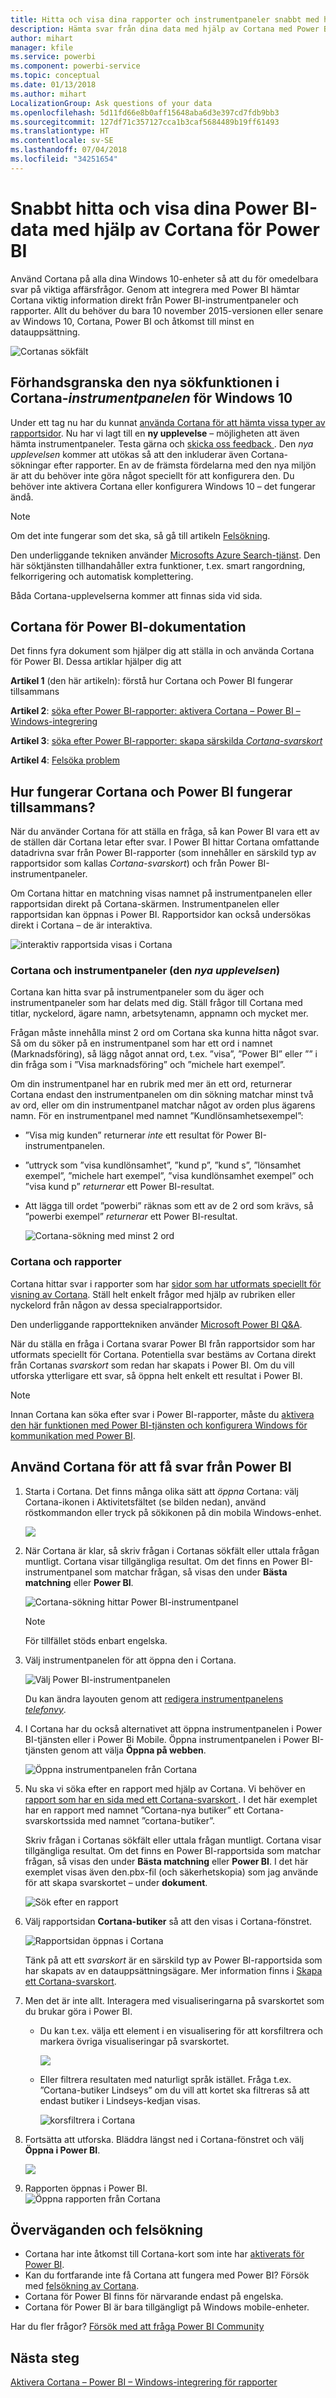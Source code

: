 ```yaml
---
title: Hitta och visa dina rapporter och instrumentpaneler snabbt med hjälp av Cortana
description: Hämta svar från dina data med hjälp av Cortana med Power BI. Fungerar för närvarande med rapporter och instrumentpaneler.
author: mihart
manager: kfile
ms.service: powerbi
ms.component: powerbi-service
ms.topic: conceptual
ms.date: 01/13/2018
ms.author: mihart
LocalizationGroup: Ask questions of your data
ms.openlocfilehash: 5d11fd66e8b0aff15648aba6d3e397cd7fdb9bb3
ms.sourcegitcommit: 127df71c357127cca1b3caf5684489b19ff61493
ms.translationtype: HT
ms.contentlocale: sv-SE
ms.lasthandoff: 07/04/2018
ms.locfileid: "34251654"
---
```

# <a name="quickly-find-and-view-your-power-bi-data-using-cortana-for-power-bi"></a>Snabbt hitta och visa dina Power BI-data med hjälp av Cortana för Power BI
Använd Cortana på alla dina Windows 10-enheter så att du för omedelbara svar på viktiga affärsfrågor. Genom att integrera med Power BI hämtar Cortana viktig information direkt från Power BI-instrumentpaneler och rapporter. Allt du behöver du bara 10 november 2015-versionen eller senare av Windows 10, Cortana, Power BI och åtkomst till minst en datauppsättning.

![Cortanas sökfält](media/service-cortana-intro/power-bi-cortana-searchbox.png)

## <a name="preview-the-new-cortana-dashboard-search-experience-for-windows-10"></a>Förhandsgranska den nya sökfunktionen i Cortana-*instrumentpanelen* för Windows 10
Under ett tag nu har du kunnat [använda Cortana för att hämta vissa typer av rapportsidor](service-cortana-answer-cards.md). Nu har vi lagt till en **ny upplevelse** – möjligheten att även hämta instrumentpaneler. Testa gärna och [skicka oss feedback ](mailto:pbicortanasg@microsoft.com). Den *nya upplevelsen* kommer att utökas så att den inkluderar även Cortana-sökningar efter rapporter.  En av de främsta fördelarna med den nya miljön är att du behöver inte göra något speciellt för att konfigurera den. Du behöver inte aktivera Cortana eller konfigurera Windows 10 – det fungerar ändå.

> [!NOTE]
> Om det inte fungerar som det ska, så gå till artikeln [Felsökning](service-cortana-troubleshoot.md).
> 
> 

Den underliggande tekniken använder [Microsofts Azure Search-tjänst](). Den här söktjänsten tillhandahåller extra funktioner, t.ex. smart rangordning, felkorrigering och automatisk komplettering.

Båda Cortana-upplevelserna kommer att finnas sida vid sida.

## <a name="cortana-for-power-bi-documentation"></a>Cortana för Power BI-dokumentation
Det finns fyra dokument som hjälper dig att ställa in och använda Cortana för Power BI. Dessa artiklar hjälper dig att

**Artikel 1** (den här artikeln): förstå hur Cortana och Power BI fungerar tillsammans

**Artikel 2**: [söka efter Power BI-rapporter: aktivera Cortana – Power BI – Windows-integrering](service-cortana-enable.md)

**Artikel 3**: [söka efter Power BI-rapporter: skapa särskilda *Cortana-svarskort*](service-cortana-answer-cards.md)

**Artikel 4**: [Felsöka problem](service-cortana-troubleshoot.md)

## <a name="how-do-cortana-and-power-bi-work-together"></a>Hur fungerar Cortana och Power BI fungerar tillsammans?
När du använder Cortana för att ställa en fråga, så kan Power BI vara ett av de ställen där Cortana letar efter svar. I Power BI hittar Cortana omfattande datadrivna svar från Power BI-rapporter (som innehåller en särskild typ av rapportsidor som kallas *Cortana-svarskort*) och från Power BI-instrumentpaneler.

Om Cortana hittar en matchning visas namnet på instrumentpanelen eller rapportsidan direkt på Cortana-skärmen. Instrumentpanelen eller rapportsidan kan öppnas i Power BI. Rapportsidor kan också undersökas direkt i Cortana – de är interaktiva.

![interaktiv rapportsida visas i Cortana](media/service-cortana-intro/power-bi-report-cortana-s.png)

### <a name="cortana-and-dashboards-the-new-experience"></a>Cortana och instrumentpaneler (den *nya upplevelsen*)
Cortana kan hitta svar på instrumentpaneler som du äger och instrumentpaneler som har delats med dig. Ställ frågor till Cortana med titlar, nyckelord, ägare namn, arbetsytenamn, appnamn och mycket mer.

Frågan måste innehålla minst 2 ord om Cortana ska kunna hitta något svar. Så om du söker på en instrumentpanel som har ett ord i namnet (Marknadsföring), så lägg något annat ord, t.ex. ”visa”, ”Power BI” eller ”<owner name>” i din fråga som i ”Visa marknadsföring” och ”michele hart exempel”. 

Om din instrumentpanel har en rubrik med mer än ett ord, returnerar Cortana endast den instrumentpanelen om din sökning matchar minst två av ord, eller om din instrumentpanel matchar något av orden plus ägarens namn. För en instrumentpanel med namnet ”Kundlönsamhetsexempel”: 

* ”Visa mig kunden” returnerar *inte* ett resultat för Power BI-instrumentpanelen.   
* ”uttryck som ”visa kundlönsamhet”, ”kund p”, ”kund s”, ”lönsamhet exempel”, ”michele hart exempel”, ”visa kundlönsamhet exempel” och ”visa kund p” *returnerar* ett Power BI-resultat.
* Att lägga till ordet ”powerbi” räknas som ett av de 2 ord som krävs, så ”powerbi exempel” *returnerar* ett Power BI-resultat. 
  
    ![Cortana-sökning med minst 2 ord](media/service-cortana-intro/power-bi-cortana-2-words.png)

### <a name="cortana-and-reports"></a>Cortana och rapporter
 Cortana hittar svar i rapporter som har [sidor som har utformats speciellt för visning av Cortana](service-cortana-answer-cards.md). Ställ helt enkelt frågor med hjälp av rubriken eller nyckelord från någon av dessa specialrapportsidor.  

Den underliggande rapporttekniken använder [Microsoft Power BI Q&A](power-bi-q-and-a.md).

När du ställa en fråga i Cortana svarar Power BI från rapportsidor som har utformats speciellt för Cortana. Potentiella svar bestäms av Cortana direkt från Cortanas *svarskort* som redan har skapats i Power BI.  Om du vill utforska ytterligare ett svar, så öppna helt enkelt ett resultat i Power BI.

> [!NOTE]
> Innan Cortana kan söka efter svar i Power BI-rapporter, måste du [aktivera den här funktionen med Power BI-tjänsten och konfigurera Windows för kommunikation med Power BI](service-cortana-enable.md).  
> 
> 

## <a name="using-cortana-to-get-answers-from-power-bi"></a>Använd Cortana för att få svar från Power BI
1. Starta i Cortana. Det finns många olika sätt att *öppna* Cortana: välj Cortana-ikonen i Aktivitetsfältet (se bilden nedan), använd röstkommandon eller tryck på sökikonen på din mobila Windows-enhet.
   
     ![](media/service-cortana-intro/power-bi-cortana-searchbox.png)
2. När Cortana är klar, så skriv frågan i Cortanas sökfält eller uttala frågan muntligt. Cortana visar tillgängliga resultat. Om det finns en Power BI-instrumentpanel som matchar frågan, så visas den under **Bästa matchning** eller **Power BI**.
   
     ![Cortana-sökning hittar Power BI-instrumentpanel](media/service-cortana-intro/power-bi-cortana-search-hr.png "Cortana hittar en Power BI-instrumentpanel")
   
   > [!NOTE]
   > För tillfället stöds enbart engelska.
   > 
   > 
3. Välj instrumentpanelen för att öppna den i Cortana.

    ![Välj Power BI-instrumentpanelen](media/service-cortana-intro/power-bi-cortana-dashboard.png "Välj Power BI-instrumentpanelen")

    Du kan ändra layouten genom att [redigera instrumentpanelens *telefonvy*](service-create-dashboard-mobile-phone-view.md). 

1. I Cortana har du också alternativet att öppna instrumentpanelen i Power BI-tjänsten eller i Power Bi Mobile. Öppna instrumentpanelen i Power BI-tjänsten genom att välja **Öppna på webben**. 
   
   ![Öppna instrumentpanelen från Cortana](media/service-cortana-intro/power-bi-dashboard-opens.png "Öppna instrumentpanelen från Cortana")   
4. Nu ska vi söka efter en rapport med hjälp av Cortana. Vi behöver en [rapport som har en sida med ett Cortana-svarskort ](service-cortana-answer-cards.md). I det här exemplet har en rapport med namnet ”Cortana-nya butiker” ett Cortana-svarskortssida med namnet ”cortana-butiker”.  
   
     Skriv frågan i Cortanas sökfält eller uttala frågan muntligt. Cortana visar tillgängliga resultat. Om det finns en Power BI-rapportsida som matchar frågan, så visas den under **Bästa matchning** eller **Power BI**. I det här exemplet visas även den.pbx-fil (och säkerhetskopia) som jag använde för att skapa svarskortet – under **dokument**.
   
     ![Sök efter en rapport](media/service-cortana-intro/power-bi-cortana-search3-m.png "sök efter en rapport") 
5. Välj rapportsidan **Cortana-butiker** så att den visas i Cortana-fönstret.
   
    ![Rapportsidan öppnas i Cortana](media/service-cortana-intro/power-bi-report-cortana-opens.png "rapportsidan öppnas i Cortana")   
   
    Tänk på att ett *svarskort* är en särskild typ av Power BI-rapportsida som har skapats av en datauppsättningsägare.  Mer information finns i [Skapa ett Cortana-svarskort](service-cortana-answer-cards.md).
6. Men det är inte allt. Interagera med visualiseringarna på svarskortet som du brukar göra i Power BI.
   
   * Du kan t.ex. välja ett element i en visualisering för att korsfiltrera och markera övriga visualiseringar på svarskortet.
     
     ![](media/service-cortana-intro/power-bi-cortana-filtered-new.png)
   * Eller filtrera resultaten med naturligt språk istället.  Fråga t.ex. ”Cortana-butiker Lindseys” om du vill att kortet ska filtreras så att endast butiker i Lindseys-kedjan visas.
     
     ![korsfiltrera i Cortana](media/service-cortana-intro/power-bi-cortana-filtered-2.png "korsfiltrera i Cortana")
7. Fortsätta att utforska. Bläddra längst ned i Cortana-fönstret och välj **Öppna i Power BI**.
   
     ![](media/service-cortana-intro/power-bi-cortana-open-new.png)
8. Rapporten öppnas i Power BI.    
     ![Öppna rapporten från Cortana](media/service-cortana-intro/power-bi-cortana-open2.png "Cortana-svarskortet öppnas i Cortana-sökning")

## <a name="considerations-and-troubleshooting"></a>Överväganden och felsökning
* Cortana har inte åtkomst till Cortana-kort som inte har [aktiverats för Power BI](service-cortana-enable.md).
* Kan du fortfarande inte få Cortana att fungera med Power BI?  Försök med [felsökning av Cortana](service-cortana-troubleshoot.md).
* Cortana för Power BI finns för närvarande endast på engelska.
* Cortana för Power BI är bara tillgängligt på Windows mobile-enheter.

Har du fler frågor? [Försök med att fråga Power BI Community](http://community.powerbi.com/)

## <a name="next-steps"></a>Nästa steg
[Aktivera Cortana – Power BI – Windows-integrering för rapporter](service-cortana-enable.md)

